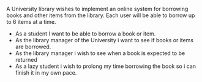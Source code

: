 A University library wishes to implement an online system for borrowing books and other items from the library.
Each user will be able to borrow up to 6 items at a time.

- As a student I want to be able to borrow a book or item. 
- As the library manager of the University i want to see if books or items are borrowed.
- As the library manager i wish to see when a book is expected to be returned
- As a lazy student i wish to prolong my time borrowing the book so i can finish it in my own pace. 
